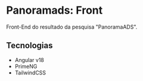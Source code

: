 # Panoramads: Front
Front-End do resultado da pesquisa "PanoramaADS".

## Tecnologias
- Angular v18
- PrimeNG
- TailwindCSS
